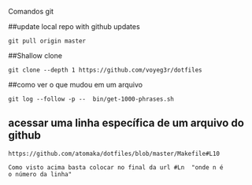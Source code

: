 
Comandos git

##update local repo with github updates

    git pull origin master

##Shallow clone

    git clone --depth 1 https://github.com/voyeg3r/dotfiles

##como ver o que mudou em um arquivo

    git log --follow -p --  bin/get-1000-phrases.sh

## acessar uma linha específica de um arquivo do github 

    https://github.com/atomaka/dotfiles/blob/master/Makefile#L10

    Como visto acima basta colocar no final da url #Ln  "onde n é
    o número da linha"

